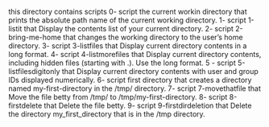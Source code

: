 this directory contains scripts
0- script the current workin directory that prints the absolute path name of the current working directory.
1- script 1-listit that Display the contents list of your current directory.
2- script 2-bring-me-home that changes the working directory to the user’s home directory.
3- script 3-listfiles that Display current directory contents in a long format.
4- script 4-listmorefiles that Display current directory contents, including hidden files (starting with .). Use the long format.
5 - script 5-listfilesdigitonly that Display current directory contents with user and group IDs displayed numerically.
6- script first directory that creates a directory named my-first-directory in the /tmp/ directory.
7- script 7-movethatfile that Move the file betty from /tmp/ to /tmp/my-first-directory.
8- script 8-firstdelete that Delete the file betty.
9- script 9-firstdirdeletion that Delete the directory my_first_directory that is in the /tmp directory.
